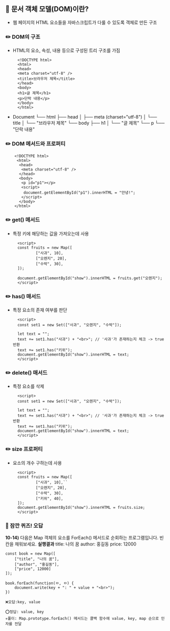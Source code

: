 ## 📖 문서 객체 모델(DOM)이란?

- 웹 페이지의 HTML 요소들을 자바스크립트가 다룰 수 있도록 객체로 만든 구조

### ✏️ DOM의 구조

- HTML의 요소, 속성, 내용 등으로 구성된 트리 구조를 가짐

        <!DOCTYPE html>
        <html>
        <head>
        <meta charset="utf-8" />
        <title>브라우저 제목</title>
        </head>
        <body>
        <h1>글 제목</h1>
        <p>단락 내용</p>
        </body>
        </html>

- Document
  └── html
  ├── head
  │ ├── meta (charset="utf-8")
  │ └── title
  │ └── "브라우저 제목"
  └── body
  ├── h1
  │ └── "글 제목"
  └── p
  └── "단락 내용"

### ✏️ DOM 메서드와 프로퍼티

        <!DOCTYPE html>
         <html>
          <head>
           <meta charset="utf-8" />
          </head>
          <body>
           <p id="p1"></p>
           <script>
            document.getElementById("p1").innerHTML = "안녕!";
           </script>
          </body>
        </html>

### ✏️ get() 메서드

- 특정 키에 해당하는 값을 가져오는데 사용

        <script>
        const fruits = new Map([
                ["사과", 10],
                ["오렌지", 20],
                ["수박", 30],
        ]);

        document.getElementById("show").innerHTML = fruits.get("오렌지");
        </script>

### ✏️ has() 매서드

- 특정 요소의 존재 여부를 판단

        <script>
        const set1 = new Set(["사과", "오렌지", "수박"]);

        let text = "";
        text += set1.has("사과") + "<br>"; // '사과'가 존재하는지 체크 -> true반환
        text += set1.has("키위");
        document.getElementById("show").innerHTML = text;
        </script>

### ✏️ delete() 매서드

- 특정 요소를 삭제

        <script>
        const set1 = new Set(["사과", "오렌지", "수박"]);

        let text = "";
        text += set1.has("사과") + "<br>"; // '사과'가 존재하는지 체크 -> true반환
        text += set1.has("키위");
        document.getElementById("show").innerHTML = text;
        </script>

### ✏️ size 프로퍼티

- 요소의 개수 구하는데 사용

        <script>
        const fruits = new Map([
                ["사과", 10],``
                ["오렌지", 20],
                ["수박", 30],
                ["키위", 40],
        ]);
        document.getElementById("show").innerHTML = fruits.size;
        </script>

### 🚨 잠깐 퀴즈! 오답

<b>10-14)</b> 다음은 Map 객체의 요소를 ForEach() 메서드로 순회하는 프로그램입니다. 빈 칸을 채워보세요.
<b>실행결과</b>
title: 나의 꿈
author: 홍길동
price: 12000

    const book = new Map([
        ["title", "나의 꿈"],
        ["author", "홍길동"],
        ["price", 12000]
    ]);

    book.forEach(function(ㅁ, ㅁ) {
        document.write(key + ": " + value + "<br>");
    })

    ❌오답:key, value

    ⭕️정답: value, key
    ✳️풀이: Map.prototype.forEach() 메서드는 콜백 함수에 value, key, map 순으로 인자를 전달
